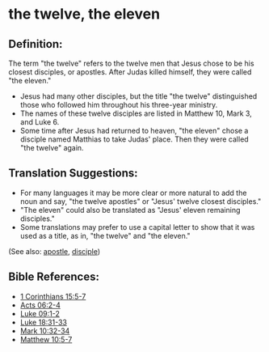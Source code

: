 # the twelve, the eleven #

## Definition: ##

The term "the twelve" refers to the twelve men that Jesus chose to be his closest disciples, or apostles. After Judas killed himself, they were called "the eleven."

* Jesus had many other disciples, but the title "the twelve" distinguished those who followed him throughout his three-year ministry.
* The names of these twelve disciples are listed in Matthew 10, Mark 3, and Luke 6.
* Some time after Jesus had returned to heaven, "the eleven" chose a disciple named Matthias to take Judas' place. Then they were called "the twelve" again.

## Translation Suggestions: ##

* For many languages it may be more clear or more natural to add the noun and say, "the twelve apostles" or "Jesus' twelve closest disciples."
* "The eleven" could also be translated as "Jesus' eleven remaining disciples."
* Some translations may prefer to use a capital letter to show that it was used as a title, as in, "the twelve" and "the eleven."

(See also: [apostle](../kt/apostle.md), [disciple](../kt/disciple.md))

## Bible References: ##

* [1 Corinthians 15:5-7](https://door43.org/en/bible/notes/1co/15/05)
* [Acts 06:2-4](https://door43.org/en/bible/notes/act/06/02)
* [Luke 09:1-2](https://door43.org/en/bible/notes/luk/09/01)
* [Luke 18:31-33](https://door43.org/en/bible/notes/luk/18/31)
* [Mark 10:32-34](https://door43.org/en/bible/notes/mrk/10/32)
* [Matthew 10:5-7](https://door43.org/en/bible/notes/mat/10/05)

